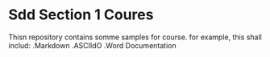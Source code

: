# Sdd Section 1 Coures
Thisn repository contains somme samples for course.
for example, this shall includ:
.Markdown
.ASCIIdO
.Word Documentation
